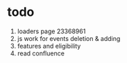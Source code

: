 todo
====

1. loaders page 23368961
2. js work for events deletion & adding
3. features and eligibility
4. read confluence



